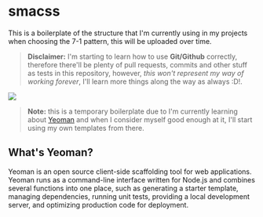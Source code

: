 # smacss
This is a boilerplate of the structure that I'm currently using in my projects when choosing the 7-1 pattern, this will be uploaded over time.

> **Disclaimer:** I'm starting to learn how to use **Git/Github** correctly, therefore there'll be plenty of pull requests, commits and other stuff as tests in this repository, however, *this won't represent my way of working forever*, I'll learn more things along the way as always :D!.

![](https://kiranworkspace.com/wp-content/uploads/2020/08/sass-architecture-e1608461475183.jpg)

> **Note:** this is a temporary boilerplate due to I'm currently learning about [Yeoman](https://yeoman.io/) and when I consider myself good enough at it, I'll start using my own templates from there.

## What's Yeoman?
Yeoman is an open source client-side scaffolding tool for web applications. Yeoman runs as a command-line interface written for Node.js and combines several functions into one place, such as generating a starter template, managing dependencies, running unit tests, providing a local development server, and optimizing production code for deployment.
